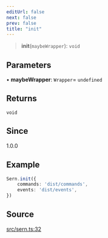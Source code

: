 ```yaml
---
editUrl: false
next: false
prev: false
title: "init"
---
```


> **init**(`maybeWrapper`): `void`

## Parameters

• **maybeWrapper**: `Wrapper`= `undefined`

## Returns

`void`

## Since

1.0.0

## Example

```ts title="src/index.ts"
Sern.init({
    commands: 'dist/commands',
    events: 'dist/events',
})
```

## Source

[src/sern.ts:32](https://github.com/sern-handler/handler/blob/45665292ae99b70b419575eef2271e29523a30e0/src/sern.ts#L32)

